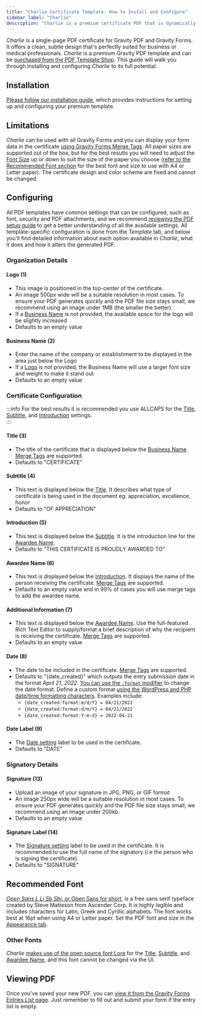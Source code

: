 ```yaml
---
title: "Charlie Certificate Template: How to Install and Configure"
sidebar_label: "Charlie"
description: "Charlie is a premium certificate PDF that is dynamically generated using Gravity Forms data and has been built specifically for use with Gravity PDF."
---
```


*Charlie* is a single-page PDF certificate for Gravity PDF and Gravity Forms. It offers a clean, subtle design that's perfectly suited for business or medical professionals. *Charlie* is a premium Gravity PDF template and can be [purchased from the PDF Template Shop](https://gravitypdf.com/shop/certificate-charlie/). This guide will walk you through installing and configuring *Charlie* to its full potential.

## Installation 

[Please follow our installation guide](../installing-upgrading-premium-templates.md), which provides instructions for setting up and configuring your premium template.

## Limitations 

*Charlie* can be used with all Gravity Forms and you can display your form data in the certificate [using Gravity Forms Merge Tags](https://docs.gravityforms.com/category/user-guides/merge-tags-getting-started/). All paper sizes are supported out of the box, but for the best results you will need to adjust the [Font Size](../../users/setup-pdf.md#font-size) up or down to suit the size of the paper you choose ([refer to the Recommended Font section](#recommended-font) for the best font and size to use with A4 or Letter paper). The certificate design and color scheme are fixed and cannot be changed.

## Configuring 

All PDF templates have common settings that can be configured, such as font, security and PDF attachments, and we recommend [reviewing the PDF setup guide](../../users/setup-pdf.md) to get a better understanding of all the available settings. All template-specific configuration is done from the *Template* tab, and below you'll find detailed information about each option available in *Charlie*, what it does and how it alters the generated PDF.

### Organization Details

#### Logo (1) 
* This image is positioned in the top-center of the certificate.
* An image 500px wide will be a suitable resolution in most cases. To ensure your PDF generates quickly and the PDF file size stays small, we recommend using an image under 1MB (the smaller the better).
* If a [Business Name](#business-name-2) is not provided, the available space for the logo will be slightly increased
* Defaults to an empty value

#### Business Name (2) 
* Enter the name of the company or establishment to be displayed in the area just below the Logo
* If a [Logo](#logo-1) is not provided, the Business Name will use a larger font size and weight to make it stand out
* Defaults to an empty value

### Certificate Configuration

:::info
For the best results it is recommended you use ALLCAPS for the [Title](#title-3), [Subtitle](#subtitle-4), and [Introduction](#introduction-5) settings.  
:::

#### Title (3) 
* The title of the certificate that is displayed below the [Business Name](#business-name-2). [Merge Tags](https://docs.gravityforms.com/category/user-guides/merge-tags-getting-started/) are supported.
* Defaults to "CERTIFICATE"

#### Subtitle (4) 
* This text is displayed below the [Title](#title-3). It describes what type of certificate is being used in the document eg. appreciation, excellence, honor
* Defaults to "OF APPRECIATION"

#### Introduction (5) 
* This text is displayed below the [Subtitle](#subtitle-5). It is the introduction line for the [Awardee Name](#awardee-name-6).
* Defaults to "THIS CERTIFICATE IS PROUDLY AWARDED TO"

#### Awardee Name (6) 
* This text is displayed below the [Introduction](#introduction-5). It displays the name of the person receiving the certificate. [Merge Tags](https://docs.gravityforms.com/category/user-guides/merge-tags-getting-started/) are supported.
* Defaults to an empty value and in 99% of cases you will use merge tags to add the awardee name.

#### Additional Information (7) 
* This text is displayed below the [Awardee Name](#awardee-name-6). Use the full-featured Rich Text Editor to supply/format a brief description of why the recipient is receiving the certificate. [Merge Tags](https://docs.gravityforms.com/category/user-guides/merge-tags-getting-started/) are supported.
* Defaults to an empty value

#### Date (8) 
* The date to be included in the certificate. [Merge Tags](https://docs.gravityforms.com/category/user-guides/merge-tags-getting-started/) are supported.
* Defaults to "{date\_created}" which outputs the entry submission date in the format _April 21, 2022_. [You can use the `:format` modifier](https://docs.gravityforms.com/entry-date-merge-tags/#h-format) to change the date format. Define a custom format [using the WordPress and PHP date/time formatting characters](https://wordpress.org/support/article/formatting-date-and-time/). Examples include:
  * `{date_created:format:m/d/Y} = 04/21/2022`
  * `{date_created:format:d/m/Y} = 04/21/2022`
  * `{date_created:format:Y-m-d} = 2022-04-21`

#### Date Label (9) 
* The [Date setting](#date-8) label to be used in the certificate. 
* Defaults to "DATE"

### Signatory Details 

#### Signature (13) 
* Upload an image of your signature in JPG, PNG, or GIF format
* An image 250px wide will be a suitable resolution in most cases. To ensure your PDF generates quickly and the PDF file size stays small, we recommend using an image under 200kb.
* Defaults to an empty value

#### Signature Label (14) 
* The [Signature setting](#signature-13) label to be used in the certificate. It is recommended to use the full name of the signatory (i.e the person who is signing the certificate).
* Defaults to "SIGNATURE"

## Recommended Font 

[*Open Sans L Li Sb Sbi*, or Open Sans for short](https://fonts.google.com/specimen/Open+Sans), is a free sans serif typeface created by Steve Matteson from Ascender Corp. It is highly legible and includes characters for Latin, Greek and Cyrillic alphabets. The font works best at 16pt when using A4 or Letter paper. Set the PDF font and size in the [Appearance tab](../../users/setup-pdf.md#appearance-section).

### Other Fonts

_Charlie_ [makes use of the open source font Lora](https://fonts.google.com/specimen/Lora) for the [Title](#title-3), [Subtitle](#subtitle-4), and [Awardee Name](#awardee-name-6), and this font cannot be changed via the UI.

## Viewing PDF 

Once you've saved your new PDF, you can [view it from the Gravity Forms Entries List page](../../users/viewing-pdfs.md). Just remember to fill out and submit your form if the entry list is empty.